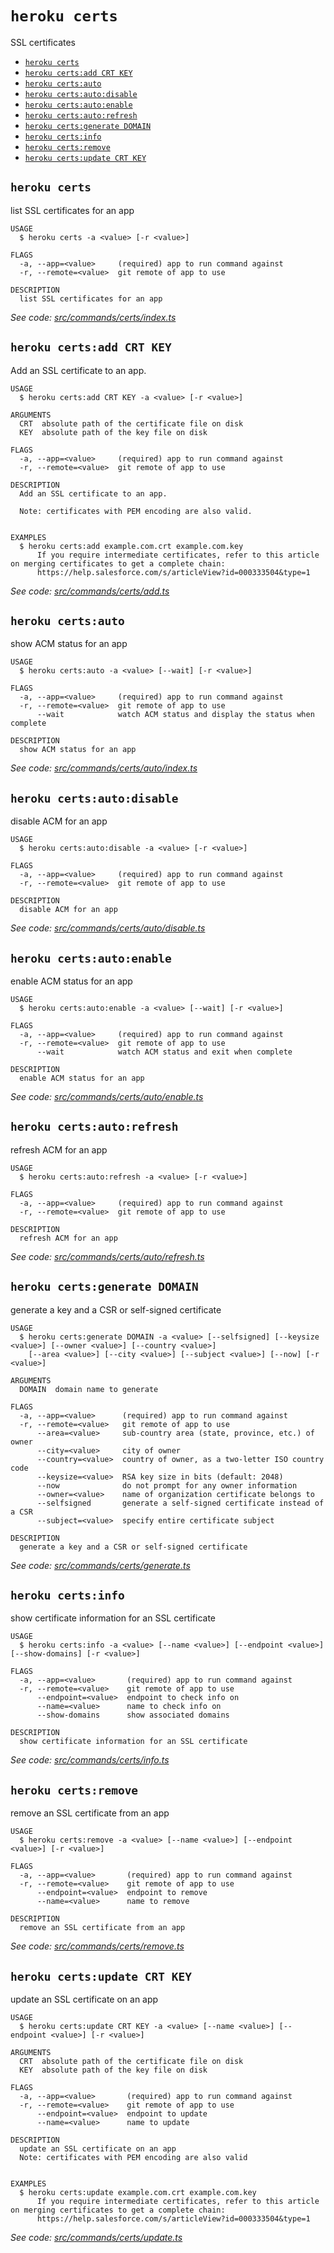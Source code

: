 `heroku certs`
==============

SSL certificates

* [`heroku certs`](#heroku-certs)
* [`heroku certs:add CRT KEY`](#heroku-certsadd-crt-key)
* [`heroku certs:auto`](#heroku-certsauto)
* [`heroku certs:auto:disable`](#heroku-certsautodisable)
* [`heroku certs:auto:enable`](#heroku-certsautoenable)
* [`heroku certs:auto:refresh`](#heroku-certsautorefresh)
* [`heroku certs:generate DOMAIN`](#heroku-certsgenerate-domain)
* [`heroku certs:info`](#heroku-certsinfo)
* [`heroku certs:remove`](#heroku-certsremove)
* [`heroku certs:update CRT KEY`](#heroku-certsupdate-crt-key)

## `heroku certs`

list SSL certificates for an app

```
USAGE
  $ heroku certs -a <value> [-r <value>]

FLAGS
  -a, --app=<value>     (required) app to run command against
  -r, --remote=<value>  git remote of app to use

DESCRIPTION
  list SSL certificates for an app
```

_See code: [src/commands/certs/index.ts](https://github.com/heroku/cli/blob/v10.0.0-beta.0/packages/cli/src/commands/certs/index.ts)_

## `heroku certs:add CRT KEY`

Add an SSL certificate to an app.

```
USAGE
  $ heroku certs:add CRT KEY -a <value> [-r <value>]

ARGUMENTS
  CRT  absolute path of the certificate file on disk
  KEY  absolute path of the key file on disk

FLAGS
  -a, --app=<value>     (required) app to run command against
  -r, --remote=<value>  git remote of app to use

DESCRIPTION
  Add an SSL certificate to an app.

  Note: certificates with PEM encoding are also valid.


EXAMPLES
  $ heroku certs:add example.com.crt example.com.key
      If you require intermediate certificates, refer to this article on merging certificates to get a complete chain:
      https://help.salesforce.com/s/articleView?id=000333504&type=1
```

_See code: [src/commands/certs/add.ts](https://github.com/heroku/cli/blob/v10.0.0-beta.0/packages/cli/src/commands/certs/add.ts)_

## `heroku certs:auto`

show ACM status for an app

```
USAGE
  $ heroku certs:auto -a <value> [--wait] [-r <value>]

FLAGS
  -a, --app=<value>     (required) app to run command against
  -r, --remote=<value>  git remote of app to use
      --wait            watch ACM status and display the status when complete

DESCRIPTION
  show ACM status for an app
```

_See code: [src/commands/certs/auto/index.ts](https://github.com/heroku/cli/blob/v10.0.0-beta.0/packages/cli/src/commands/certs/auto/index.ts)_

## `heroku certs:auto:disable`

disable ACM for an app

```
USAGE
  $ heroku certs:auto:disable -a <value> [-r <value>]

FLAGS
  -a, --app=<value>     (required) app to run command against
  -r, --remote=<value>  git remote of app to use

DESCRIPTION
  disable ACM for an app
```

_See code: [src/commands/certs/auto/disable.ts](https://github.com/heroku/cli/blob/v10.0.0-beta.0/packages/cli/src/commands/certs/auto/disable.ts)_

## `heroku certs:auto:enable`

enable ACM status for an app

```
USAGE
  $ heroku certs:auto:enable -a <value> [--wait] [-r <value>]

FLAGS
  -a, --app=<value>     (required) app to run command against
  -r, --remote=<value>  git remote of app to use
      --wait            watch ACM status and exit when complete

DESCRIPTION
  enable ACM status for an app
```

_See code: [src/commands/certs/auto/enable.ts](https://github.com/heroku/cli/blob/v10.0.0-beta.0/packages/cli/src/commands/certs/auto/enable.ts)_

## `heroku certs:auto:refresh`

refresh ACM for an app

```
USAGE
  $ heroku certs:auto:refresh -a <value> [-r <value>]

FLAGS
  -a, --app=<value>     (required) app to run command against
  -r, --remote=<value>  git remote of app to use

DESCRIPTION
  refresh ACM for an app
```

_See code: [src/commands/certs/auto/refresh.ts](https://github.com/heroku/cli/blob/v10.0.0-beta.0/packages/cli/src/commands/certs/auto/refresh.ts)_

## `heroku certs:generate DOMAIN`

generate a key and a CSR or self-signed certificate

```
USAGE
  $ heroku certs:generate DOMAIN -a <value> [--selfsigned] [--keysize <value>] [--owner <value>] [--country <value>]
    [--area <value>] [--city <value>] [--subject <value>] [--now] [-r <value>]

ARGUMENTS
  DOMAIN  domain name to generate

FLAGS
  -a, --app=<value>      (required) app to run command against
  -r, --remote=<value>   git remote of app to use
      --area=<value>     sub-country area (state, province, etc.) of owner
      --city=<value>     city of owner
      --country=<value>  country of owner, as a two-letter ISO country code
      --keysize=<value>  RSA key size in bits (default: 2048)
      --now              do not prompt for any owner information
      --owner=<value>    name of organization certificate belongs to
      --selfsigned       generate a self-signed certificate instead of a CSR
      --subject=<value>  specify entire certificate subject

DESCRIPTION
  generate a key and a CSR or self-signed certificate
```

_See code: [src/commands/certs/generate.ts](https://github.com/heroku/cli/blob/v10.0.0-beta.0/packages/cli/src/commands/certs/generate.ts)_

## `heroku certs:info`

show certificate information for an SSL certificate

```
USAGE
  $ heroku certs:info -a <value> [--name <value>] [--endpoint <value>] [--show-domains] [-r <value>]

FLAGS
  -a, --app=<value>       (required) app to run command against
  -r, --remote=<value>    git remote of app to use
      --endpoint=<value>  endpoint to check info on
      --name=<value>      name to check info on
      --show-domains      show associated domains

DESCRIPTION
  show certificate information for an SSL certificate
```

_See code: [src/commands/certs/info.ts](https://github.com/heroku/cli/blob/v10.0.0-beta.0/packages/cli/src/commands/certs/info.ts)_

## `heroku certs:remove`

remove an SSL certificate from an app

```
USAGE
  $ heroku certs:remove -a <value> [--name <value>] [--endpoint <value>] [-r <value>]

FLAGS
  -a, --app=<value>       (required) app to run command against
  -r, --remote=<value>    git remote of app to use
      --endpoint=<value>  endpoint to remove
      --name=<value>      name to remove

DESCRIPTION
  remove an SSL certificate from an app
```

_See code: [src/commands/certs/remove.ts](https://github.com/heroku/cli/blob/v10.0.0-beta.0/packages/cli/src/commands/certs/remove.ts)_

## `heroku certs:update CRT KEY`

update an SSL certificate on an app

```
USAGE
  $ heroku certs:update CRT KEY -a <value> [--name <value>] [--endpoint <value>] [-r <value>]

ARGUMENTS
  CRT  absolute path of the certificate file on disk
  KEY  absolute path of the key file on disk

FLAGS
  -a, --app=<value>       (required) app to run command against
  -r, --remote=<value>    git remote of app to use
      --endpoint=<value>  endpoint to update
      --name=<value>      name to update

DESCRIPTION
  update an SSL certificate on an app
  Note: certificates with PEM encoding are also valid


EXAMPLES
  $ heroku certs:update example.com.crt example.com.key
      If you require intermediate certificates, refer to this article on merging certificates to get a complete chain:
      https://help.salesforce.com/s/articleView?id=000333504&type=1
```

_See code: [src/commands/certs/update.ts](https://github.com/heroku/cli/blob/v10.0.0-beta.0/packages/cli/src/commands/certs/update.ts)_
